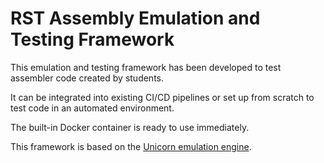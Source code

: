 # RST Assembly Emulation and Testing Framework

This emulation and testing framework has been developed to test assembler code created by students.

It can be integrated into existing CI/CD pipelines or set up from scratch to test code in an automated environment.

The built-in Docker container is ready to use immediately.

This framework is based on the [Unicorn emulation engine](https://github.com/unicorn-engine/unicorn).
